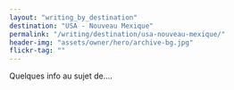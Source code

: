 ```yaml
---
layout: "writing_by_destination"
destination: "USA - Nouveau Mexique"
permalink: "/writing/destination/usa-nouveau-mexique/"
header-img: "assets/owner/hero/archive-bg.jpg"
flickr-tag: ""
---
```


Quelques info au sujet de....